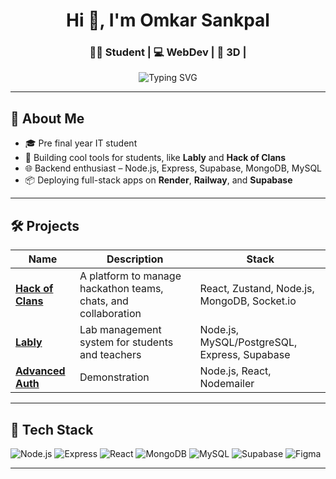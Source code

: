 <h1 align="center">Hi 👋, I'm Omkar Sankpal</h1>
<h3 align="center">🧑‍🎓 Student | 💻 WebDev | 🎯 3D | </h3>

<p align="center">
  <img src="https://readme-typing-svg.herokuapp.com?font=Fira+Code&size=20&duration=3000&pause=1000&color=00F5FF&center=true&width=435&lines=Student+Developer;3D+Art;Web+Scraping+%7C+AI%2FML+Learning+Path;Open+Source+Contributor" alt="Typing SVG" />
</p>

---

## 🧠 About Me

- 🎓 Pre final year IT student  
- 🔧 Building cool tools for students, like **Lably** and **Hack of Clans**
- 🌐 Backend enthusiast – Node.js, Express, Supabase, MongoDB, MySQL
- 📦 Deploying full-stack apps on **Render**, **Railway**, and **Supabase**

---

## 🛠️ Projects

| Name | Description | Stack |
|------|-------------|-------|
| [**Hack of Clans**](https://hack-of-clans-frontend.onrender.com) | A platform to manage hackathon teams, chats, and collaboration | React, Zustand, Node.js, MongoDB, Socket.io |
| [**Lably**](https://github.com/OmkarSankpal/Lably) | Lab management system for students and teachers | Node.js, MySQL/PostgreSQL, Express, Supabase |
| [**Advanced Auth**](https://advanced-authentication-1-2dpd.onrender.com/) | Demonstration  | Node.js, React, Nodemailer |
---

## 🧰 Tech Stack

![Node.js](https://img.shields.io/badge/-Node.js-339933?logo=node.js&logoColor=white)
![Express](https://img.shields.io/badge/-Express-000000?logo=express&logoColor=white)
![React](https://img.shields.io/badge/-React-61DAFB?logo=react&logoColor=black)
![MongoDB](https://img.shields.io/badge/-MongoDB-47A248?logo=mongodb&logoColor=white)
![MySQL](https://img.shields.io/badge/-MySQL-4479A1?logo=mysql&logoColor=white)
![Supabase](https://img.shields.io/badge/-Supabase-3ECF8E?logo=supabase&logoColor=white)
![Figma](https://img.shields.io/badge/Figma-F24E1E?style=for-the-badge&logo=figma&logoColor=white)

---

